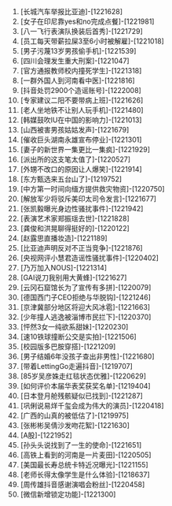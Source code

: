 
1. [长城汽车举报比亚迪]-[1221628]
1. [女子在印尼靠yes和no完成点餐]-[1221981]
1. [八一飞行表演队换装后首秀]-[1221729]
1. [员工每天带薪拉屎3至6小时被解雇]-[1221018]
1. [男子污蔑13岁男孩偷手机]-[1221539]
1. [四川会理发生重大刑案]-[1221047]
1. [官方通报教师校内撞死学生]-[1221318]
1. [一群外国人到河南看中医]-[1221816]
1. [抖音处罚2900个造谣账号]-[1222008]
1. [专家建议二阳不要带病上班]-[1221626]
1. [老人坐地铁不让别人玩手机]-[1221480]
1. [韩媒鼓吹IU在中国的影响力]-[1221013]
1. [山西被害男孩姑姑发声]-[1221679]
1. [催收巨头湖南永雄宣布停业]-[1221301]
1. [妻子的新世界一集更比一集疯]-[1221929]
1. [派出所的这支笔太值了]-[1220527]
1. [外甥不改口的原因让人爆笑]-[1221914]
1. [东方甄选来五台山了]-[1219752]
1. [中方第一时间向缅方提供救灾物资]-[1220750]
1. [解放军少将驳斥美印太司令发言]-[1221677]
1. [张凯毅曝光身边性骚扰事件]-[1221942]
1. [表演艺术家郑振瑶去世]-[1221828]
1. [龚俊和洪晃聊得挺好的]-[1220122]
1. [赵露思直播妆造]-[1221189]
1. [比亚迪声明反对不正当竞争]-[1221876]
1. [央视网评小慧君造谣性骚扰事件]-[1220402]
1. [乃万加入NOUS]-[1221314]
1. [GAI说刀我别用大黄蜂]-[1221627]
1. [云冈石窟馆长为了宣传有多拼]-[1220079]
1. [德国西门子CEO拒绝与华脱钩]-[1221246]
1. [京津冀部分地区将迎大风冰雹]-[1221663]
1. [少年撞人逃逸被淄博市民拦下]-[1220370]
1. [怦然3女一纯欲系甜妹]-[1220230]
1. [速10铁球撞断公交是实拍]-[1221506]
1. [校园版多巴胺穿搭]-[1221209]
1. [男子结婚6年没孩子查出非男性]-[1221680]
1. [带着LettingGo走遍抖音]-[1219707]
1. [85岁吴彦姝走红毯状态优雅]-[1220629]
1. [如何评价本届华表奖获奖名单]-[1219404]
1. [日本登月舱残骸疑似已找到]-[1221287]
1. [巩俐说易烊千玺会成为伟大的演员]-[1220418]
1. [广西的山真的被低估了]-[1219975]
1. [张彬彬吴倩沙发吻花絮]-[1221630]
1. [A股]-[1221952]
1. [孙头头说找到了一生的使命]-[1221651]
1. [高铁上看到的河南是一片麦田]-[1220505]
1. [美国最长寿总统卡特近况曝光]-[1221155]
1. [老师长得太像学生是什么体验]-[1218637]
1. [周传雄抖音感谢演唱会粉丝]-[1220458]
1. [微信新增锁定功能]-[1221300]